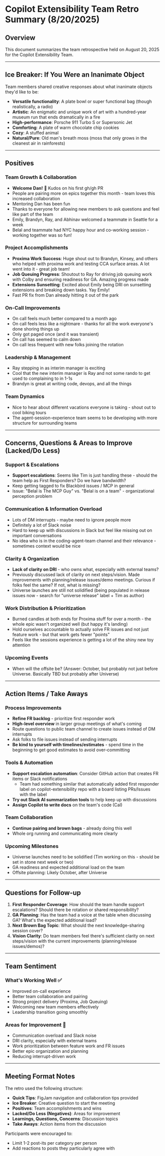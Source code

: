 # Copilot Extensibility Team Retro Summary (8/20/2025)

## Overview
This document summarizes the team retrospective held on August 20, 2025 for the Copilot Extensibility Team.

---

## Ice Breaker: If You Were an Inanimate Object

Team members shared creative responses about what inanimate objects they'd like to be:

- **Versatile functionality**: A plate bowl or super functional bag (though realistically, a radio)
- **Artistic**: An enigmatic and unique work of art with a hundred-year museum run that ends dramatically in a fire
- **High-performance**: Porsche 911 Turbo S or Supersonic Jet
- **Comforting**: A plate of warm chocolate chip cookies
- **Cozy**: A stuffed animal
- **Natural/Pure**: Old man's breath moss (moss that only grows in the cleanest air in rainforests)

---

## Positives

### Team Growth & Collaboration
- **Welcome Dan!** 🎉 Kudos on his first gh/gh PR
- People are pairing more on epics together this month - team loves this increased collaboration
- Mentoring Dan has been fun
- Thanks to everyone for allowing new members to ask questions and feel like part of the team
- Emily, Brandyn, Ray, and Abhinav welcomed a teammate in Seattle for a week
- Belal and teammate had NYC happy hour and co-working session - working together was so fun!

### Project Accomplishments
- **Proxima Work Success**: Huge shout out to Brandyn, Kinsey, and others who helped with proxima work and testing CCA surface areas. A lot went into it - great job team!
- **Job Queuing Progress**: Shoutout to Ray for driving job queuing work with Colby and ensuring readiness for GA. Amazing progress made
- **Extensions Sunsetting**: Excited about Emily being DRI on sunsetting extensions and breaking down tasks. Yay Emily!
- Fast PR fix from Dan already hitting it out of the park

### On-Call Improvements
- On call feels much better compared to a month ago
- On call feels less like a nightmare - thanks for all the work everyone's done shoring things up
- Only got paged once (and it was transient)
- On call has seemed to calm down
- On call less frequent with new folks joining the rotation

### Leadership & Management
- Ray stepping in as interim manager is exciting
- Cool that the new interim manager is Ray and not some rando to get used to complaining to in 1-1s
- Brandyn is great at writing code, devops, and all the things

### Team Dynamics
- Nice to hear about different vacations everyone is taking - shout out to cool biking tours
- The agent-session-experience team seems to be developing with more structure for surrounding teams

---

## Concerns, Questions & Areas to Improve (Lacked/Do Less)

### Support & Escalations
- **Support escalations**: Seems like Tim is just handling these - should the team help as First Responders? Do we have bandwidth?
- Keep getting tagged to fix Blackbird issues / MCP in general
- Issue: "Belal is The MCP Guy" vs. "Belal is on a team" - organizational perception problem

### Communication & Information Overload
- Lots of DM interrupts - maybe need to ignore people more
- Definitely a lot of Slack noise
- Hard to keep up with discussions in Slack but feel like missing out on important conversations
- No idea who is in the coding-agent-team channel and their relevance - sometimes context would be nice

### Clarity & Organization
- **Lack of clarity on DRI** - who owns what, especially with external teams?
- Previously discussed lack of clarity on next steps/vision. Made improvements with planning/release issues/demo meetings. Curious if folks feel the same? If not, what is missing?
- Universe launches are still not solidified (being populated in release issues now - search for "universe release" label + Tim as author)

### Work Distribution & Prioritization
- Burned candles at both ends for Proxima stuff for over a month - the whole epic wasn't organized well (but happy it's landing)
- Hold ourselves accountable to actually solve FR issues and not just feature work - but that work gets fewer "points"
- Feels like the sessions experience is getting a lot of the shiny new toy attention

### Upcoming Events
- When will the offsite be? (Answer: October, but probably not just before Universe. Basically TBD but probably after Universe)

---

## Action Items / Take Aways

### Process Improvements
- **Refine FR backlog** - prioritize first responder work
- **High-level overview** in larger group meetings of what's coming
- Route questions to public team channel to create issues instead of DM interrupts
- Ask folks to file issues instead of sending interrupts
- **Be kind to yourself with timelines/estimates** - spend time in the beginning to get good estimates to avoid over-committing

### Tools & Automation
- **Support escalation automation**: Consider GitHub action that creates FR items or Slack notifications
  - Team had something similar that automatically added first responder label on copilot-extensibility repo with a board listing PRs/Issues with the label
- **Try out Slack AI summarization tools** to help keep up with discussions
- **Assign Copilot to write docs** on the team's code (Cal)

### Team Collaboration
- **Continue pairing and brown bags** - already doing this well
- Whole org running and communicating more clearly

### Upcoming Milestones
- Universe launches need to be solidified (Tim working on this - should be set in stone next week or two)
- GA readiness and expected additional load on the team
- Offsite planning: Likely October, after Universe

---

## Questions for Follow-up

1. **First Responder Coverage**: How should the team handle support escalations? Should there be rotation or shared responsibility?
2. **GA Planning**: Has the team had a voice at the table when discussing GA? What's the expected additional load?
3. **Next Brown Bag Topic**: What should the next knowledge-sharing session cover?
4. **Vision Clarity**: Do team members feel there's sufficient clarity on next steps/vision with the current improvements (planning/release issues/demos)?

---

## Team Sentiment

### What's Working Well ✅
- Improved on-call experience
- Better team collaboration and pairing
- Strong project delivery (Proxima, Job Queuing)
- Welcoming new team members effectively
- Leadership transition going smoothly

### Areas for Improvement 🔄
- Communication overload and Slack noise
- DRI clarity, especially with external teams
- Work prioritization between feature work and FR issues
- Better epic organization and planning
- Reducing interrupt-driven work

---

## Meeting Format Notes

The retro used the following structure:
- **Quick Tips**: FigJam navigation and collaboration tips provided
- **Ice Breaker**: Creative question to start the meeting
- **Positives**: Team accomplishments and wins
- **Lacked/Do Less (Negatives)**: Areas for improvement
- **Learnings, Questions, Concerns**: Discussion topics
- **Take Aways**: Action items from the discussion

Participants were encouraged to:
- Limit 1-2 post-its per category per person
- Add reactions to posts they particularly agree with
